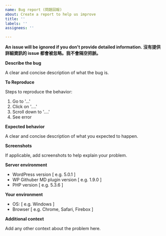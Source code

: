```yaml
---
name: Bug report (問題回報)
about: Create a report to help us improve
title: ''
labels: ''
assignees: ''

---
```


**An issue will be ignored if you don't provide detailed information.**
**沒有提供詳細資訊的 issue 都會被忽略。我不會隔空把脈。**

**Describe the bug**

A clear and concise description of what the bug is.

**To Reproduce**

Steps to reproduce the behavior:

1. Go to '...'
2. Click on '....'
3. Scroll down to '....'
4. See error

**Expected behavior**

A clear and concise description of what you expected to happen.

**Screenshots**

If applicable, add screenshots to help explain your problem.

**Server environment**

 - WordPress version [ e.g. 5.0.1 ]
 - WP Githuber MD plugin version [ e.g. 1.9.0 ]
 - PHP version [ e.g. 5.3.6 ]

**Your environment**

 - OS: [ e.g. Windows ]
 - Browser [ e.g. Chrome, Safari, Firebox ]

**Additional context**

Add any other context about the problem here.
